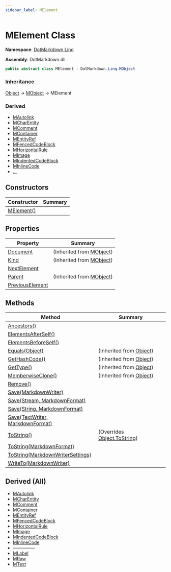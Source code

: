 ```yaml
---
sidebar_label: MElement
---
```


# MElement Class

**Namespace**: [DotMarkdown.Linq](../index.md)

**Assembly**: DotMarkdown\.dll

```csharp
public abstract class MElement : DotMarkdown.Linq.MObject
```

### Inheritance

[Object](https://docs.microsoft.com/en-us/dotnet/api/system.object) &#x2192; [MObject](../MObject/index.md) &#x2192; MElement

### Derived

* [MAutolink](../MAutolink/index.md)
* [MCharEntity](../MCharEntity/index.md)
* [MComment](../MComment/index.md)
* [MContainer](../MContainer/index.md)
* [MEntityRef](../MEntityRef/index.md)
* [MFencedCodeBlock](../MFencedCodeBlock/index.md)
* [MHorizontalRule](../MHorizontalRule/index.md)
* [MImage](../MImage/index.md)
* [MIndentedCodeBlock](../MIndentedCodeBlock/index.md)
* [MInlineCode](../MInlineCode/index.md)
* [...](#derived-all "See all derived types")

## Constructors

| Constructor | Summary |
| ----------- | ------- |
| [MElement()](-ctor/index.md) | |

## Properties

| Property | Summary |
| -------- | ------- |
| [Document](../MObject/Document/index.md) |  \(Inherited from [MObject](../MObject/index.md)\) |
| [Kind](../MObject/Kind/index.md) |  \(Inherited from [MObject](../MObject/index.md)\) |
| [NextElement](NextElement/index.md) | |
| [Parent](../MObject/Parent/index.md) |  \(Inherited from [MObject](../MObject/index.md)\) |
| [PreviousElement](PreviousElement/index.md) | |

## Methods

| Method | Summary |
| ------ | ------- |
| [Ancestors()](Ancestors/index.md) | |
| [ElementsAfterSelf()](ElementsAfterSelf/index.md) | |
| [ElementsBeforeSelf()](ElementsBeforeSelf/index.md) | |
| [Equals(Object)](https://docs.microsoft.com/en-us/dotnet/api/system.object.equals) |  \(Inherited from [Object](https://docs.microsoft.com/en-us/dotnet/api/system.object)\) |
| [GetHashCode()](https://docs.microsoft.com/en-us/dotnet/api/system.object.gethashcode) |  \(Inherited from [Object](https://docs.microsoft.com/en-us/dotnet/api/system.object)\) |
| [GetType()](https://docs.microsoft.com/en-us/dotnet/api/system.object.gettype) |  \(Inherited from [Object](https://docs.microsoft.com/en-us/dotnet/api/system.object)\) |
| [MemberwiseClone()](https://docs.microsoft.com/en-us/dotnet/api/system.object.memberwiseclone) |  \(Inherited from [Object](https://docs.microsoft.com/en-us/dotnet/api/system.object)\) |
| [Remove()](Remove/index.md) | |
| [Save(MarkdownWriter)](Save/index.md#1605807764) | |
| [Save(Stream, MarkdownFormat)](Save/index.md#377468245) | |
| [Save(String, MarkdownFormat)](Save/index.md#3914377559) | |
| [Save(TextWriter, MarkdownFormat)](Save/index.md#3157011060) | |
| [ToString()](ToString/index.md#3980478763) |  \(Overrides [Object.ToString](https://docs.microsoft.com/en-us/dotnet/api/system.object.tostring)\) |
| [ToString(MarkdownFormat)](ToString/index.md#3726866586) | |
| [ToString(MarkdownWriterSettings)](ToString/index.md#1055640702) | |
| [WriteTo(MarkdownWriter)](WriteTo/index.md) | |

## Derived \(All\)

* [MAutolink](../MAutolink/index.md)
* [MCharEntity](../MCharEntity/index.md)
* [MComment](../MComment/index.md)
* [MContainer](../MContainer/index.md)
* [MEntityRef](../MEntityRef/index.md)
* [MFencedCodeBlock](../MFencedCodeBlock/index.md)
* [MHorizontalRule](../MHorizontalRule/index.md)
* [MImage](../MImage/index.md)
* [MIndentedCodeBlock](../MIndentedCodeBlock/index.md)
* [MInlineCode](../MInlineCode/index.md)
* &mdash;&mdash;&mdash;&mdash;&mdash;
* [MLabel](../MLabel/index.md)
* [MRaw](../MRaw/index.md)
* [MText](../MText/index.md)
